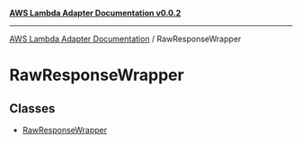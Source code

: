 [**AWS Lambda Adapter Documentation v0.0.2**](../README.md)

***

[AWS Lambda Adapter Documentation](../modules.md) / RawResponseWrapper

# RawResponseWrapper

## Classes

- [RawResponseWrapper](classes/RawResponseWrapper.md)
